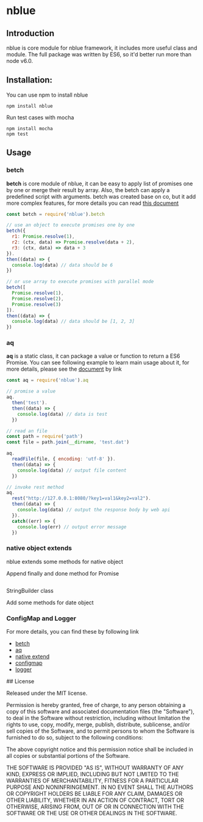 # nblue
## Introduction
nblue is core module for nblue framework, it includes more useful class and module. The full package was written by ES6, so it'd better run more than node v6.0.

## Installation:
You can use npm to install nblue
```
npm install nblue
```

Run test cases with mocha
```
npm install mocha
npm test
```

## Usage

### betch
**betch** is core module of nblue, it can be easy to apply list of promises one by one or merge their result by array. Also, the betch can apply a predefined script with arguments. betch was created base on co, but it add more complex features, for more details you can read  [this document](https://github.com/nblue2016/nblue/blob/master/doc/betch.md)
``` javascript
const betch = require('nblue').betch

// use an object to execute promises one by one
betch({
  r1: Promise.resolve(1),
  r2: (ctx, data) => Promise.resolve(data + 2),
  r3: (ctx, data) => data + 3
}).
then((data) => {
  console.log(data) // data should be 6
})

// or use array to execute promises with parallel mode
betch([
  Promise.resolve(1),
  Promise.resolve(2),
  Promise.resolve(3)
]).
then((data) => {
  console.log(data) // data should be [1, 2, 3]
})
```

### aq
**aq** is a static class, it can package a value or function to return a ES6 Promise. You can see following example to learn main usage about it, for more details, please see the [document](https://github.com/nblue2016/nblue/blob/master/doc/aq.md) by link

``` javascript
const aq = require('nblue').aq

// promise a value
aq.
  then('test').
  then((data) => {
    console.log(data) // data is test
  })

// read an file
const path = require('path')
const file = path.join(__dirname, 'test.dat')

aq.
  readFile(file, { encoding: 'utf-8' }).
  then((data) => {
    console.log(data) // output file content
  })

// invoke rest method
aq.
  rest("http://127.0.0.1:8080/?key1=val1&key2=val2").
  then((data) => {
    console.log(data) // output the response body by web api
  }).
  catch((err) => {
    console.log(err) // output error message
  })

```

### native object extends
nblue extends some methods for native object

Append finally and done method for Promise
``` javascript

```

StringBuilder class

Add some methods for date object

### ConfigMap and Logger


For more details, you can find these by following link
- [betch](https://github.com/nblue2016/nblue/blob/master/doc/betch.md)
- [aq](https://github.com/nblue2016/nblue/blob/master/doc/aq.md)
- [native extend](https://github.com/nblue2016/nblue/blob/master/doc/native.md)
- [configmap](https://github.com/nblue2016/nblue/blob/master/doc/configmap.md)
- [logger](https://github.com/nblue2016/nblue/blob/master/doc/logger.md)

## License

Released under the MIT license.

Permission is hereby granted, free of charge, to any person obtaining a copy of
this software and associated documentation files (the "Software"), to deal in
the Software without restriction, including without limitation the rights to
use, copy, modify, merge, publish, distribute, sublicense, and/or sell copies of
the Software, and to permit persons to whom the Software is furnished to do so,
subject to the following conditions:

The above copyright notice and this permission notice shall be included in all
copies or substantial portions of the Software.

THE SOFTWARE IS PROVIDED "AS IS", WITHOUT WARRANTY OF ANY KIND, EXPRESS OR
IMPLIED, INCLUDING BUT NOT LIMITED TO THE WARRANTIES OF MERCHANTABILITY, FITNESS
FOR A PARTICULAR PURPOSE AND NONINFRINGEMENT. IN NO EVENT SHALL THE AUTHORS OR
COPYRIGHT HOLDERS BE LIABLE FOR ANY CLAIM, DAMAGES OR OTHER LIABILITY, WHETHER
IN AN ACTION OF CONTRACT, TORT OR OTHERWISE, ARISING FROM, OUT OF OR IN
CONNECTION WITH THE SOFTWARE OR THE USE OR OTHER DEALINGS IN THE SOFTWARE.
